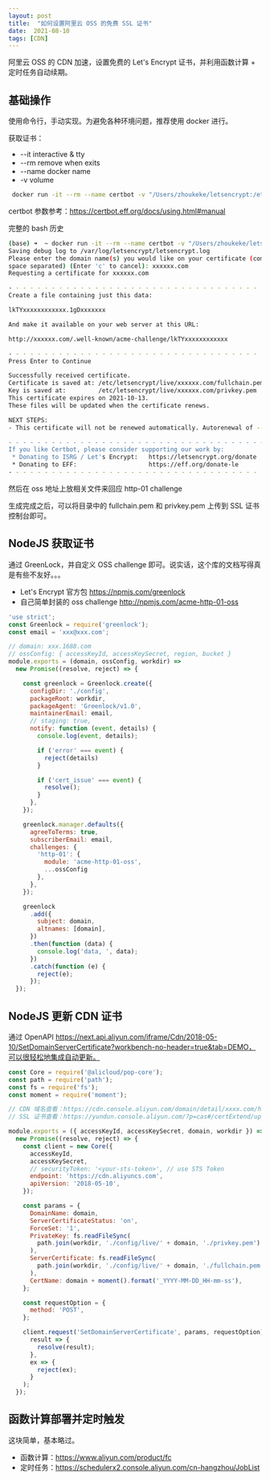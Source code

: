 ```yaml
---
layout: post
title:  "如何设置阿里云 OSS 的免费 SSL 证书"
date:  2021-08-10
tags: [CDN]
---
```


阿里云 OSS 的 CDN 加速，设置免费的 Let's Encrypt 证书，并利用函数计算 + 定时任务自动续期。


## 基础操作

使用命令行，手动实现。为避免各种环境问题，推荐使用 docker 进行。

获取证书：
* --it  interactive & tty
* --rm remove when exits
* --name docker name
* -v volume

```sh
 docker run -it --rm --name certbot -v "/Users/zhoukeke/letsencrypt:/etc/letsencrypt" -v "/Users/zhoukeke/letsencryptlib:/var/lib/letsencrypt" certbot/certbot certonly --manual
```

certbot 参数参考：https://certbot.eff.org/docs/using.html#manual

完整的 bash 历史

```bash
(base) ➜  ~ docker run -it --rm --name certbot -v "/Users/zhoukeke/letsencrypt:/etc/letsencrypt" -v "/Users/zhoukeke/letsencryptlib:/var/lib/letsencrypt" certbot/certbot certonly --manual
Saving debug log to /var/log/letsencrypt/letsencrypt.log
Please enter the domain name(s) you would like on your certificate (comma and/or
space separated) (Enter 'c' to cancel): xxxxxx.com
Requesting a certificate for xxxxxx.com

- - - - - - - - - - - - - - - - - - - - - - - - - - - - - - - - - - - - - - - -
Create a file containing just this data:

lkTYxxxxxxxxxxxx.1gDxxxxxxx

And make it available on your web server at this URL:

http://xxxxxx.com/.well-known/acme-challenge/lkTYxxxxxxxxxxxx

- - - - - - - - - - - - - - - - - - - - - - - - - - - - - - - - - - - - - - - -
Press Enter to Continue

Successfully received certificate.
Certificate is saved at: /etc/letsencrypt/live/xxxxxx.com/fullchain.pem
Key is saved at:         /etc/letsencrypt/live/xxxxxx.com/privkey.pem
This certificate expires on 2021-10-13.
These files will be updated when the certificate renews.

NEXT STEPS:
- This certificate will not be renewed automatically. Autorenewal of --manual certificates requires the use of an authentication hook script (--manual-auth-hook) but one was not provided. To renew this certificate, repeat this same certbot command before the certificate's expiry date.

- - - - - - - - - - - - - - - - - - - - - - - - - - - - - - - - - - - - - - - -
If you like Certbot, please consider supporting our work by:
 * Donating to ISRG / Let's Encrypt:   https://letsencrypt.org/donate
 * Donating to EFF:                    https://eff.org/donate-le
- - - - - - - - - - - - - - - - - - - - - - - - - - - - - - - - - - - - - - - -

```

然后在 oss 地址上放相关文件来回应  http-01 challenge

生成完成之后，可以将目录中的 fullchain.pem 和 privkey.pem 上传到 SSL 证书控制台即可。


## NodeJS 获取证书

通过 GreenLock，并自定义 OSS challenge 即可。说实话，这个库的文档写得真是有些不友好。。。

* Let's Encrypt 官方包 https://npmjs.com/greenlock
* 自己简单封装的 oss challenge http://npmjs.com/acme-http-01-oss

```js
'use strict';
const Greenlock = require('greenlock');
const email = 'xxx@xxx.com';

// domain: xxx.1688.com
// ossConfig: { accessKeyId, accessKeySecret, region, bucket }
module.exports = (domain, ossConfig, workdir) =>
  new Promise((resolve, reject) => {

    const greenlock = Greenlock.create({
      configDir: './config',
      packageRoot: workdir,
      packageAgent: 'Greenlock/v1.0',
      maintainerEmail: email,
      // staging: true,
      notify: function (event, details) {
        console.log(event, details);

        if ('error' === event) {
          reject(details)
        }

        if ('cert_issue' === event) {
          resolve();
        }
      },
    });

    greenlock.manager.defaults({
      agreeToTerms: true,
      subscriberEmail: email,
      challenges: {
        'http-01': {
          module: 'acme-http-01-oss',
          ...ossConfig
        },
      },
    });

    greenlock
      .add({
        subject: domain,
        altnames: [domain],
      })
      .then(function (data) {
        console.log('data, ', data);
      })
      .catch(function (e) {
        reject(e);
      });
  });

```

## NodeJS 更新 CDN 证书

通过 OpenAPI https://next.api.aliyun.com/iframe/Cdn/2018-05-10/SetDomainServerCertificate?workbench-no-header=true&tab=DEMO，可以很轻松地集成自动更新。

```js
const Core = require('@alicloud/pop-core');
const path = require('path');
const fs = require('fs');
const moment = require('moment');

// CDN 域名查看：https://cdn.console.aliyun.com/domain/detail/xxxx.com/https
// SSL 证书查看：https://yundun.console.aliyun.com/?p=cas#/certExtend/upload

module.exports = ({ accessKeyId, accessKeySecret, domain, workdir }) =>
  new Promise((resolve, reject) => {
    const client = new Core({
      accessKeyId,
      accessKeySecret,
      // securityToken: '<your-sts-token>', // use STS Token
      endpoint: 'https://cdn.aliyuncs.com',
      apiVersion: '2018-05-10',
    });

    const params = {
      DomainName: domain,
      ServerCertificateStatus: 'on',
      ForceSet: '1',
      PrivateKey: fs.readFileSync(
        path.join(workdir, './config/live/' + domain, './privkey.pem')
      ),
      ServerCertificate: fs.readFileSync(
        path.join(workdir, './config/live/' + domain, './fullchain.pem')
      ),
      CertName: domain + moment().format('_YYYY-MM-DD_HH-mm-ss'),
    };

    const requestOption = {
      method: 'POST',
    };

    client.request('SetDomainServerCertificate', params, requestOption).then(
      result => {
        resolve(result);
      },
      ex => {
        reject(ex);
      }
    );
  });

```


## 函数计算部署并定时触发

这块简单，基本略过。

* 函数计算：https://www.aliyun.com/product/fc
* 定时任务：https://schedulerx2.console.aliyun.com/cn-hangzhou/JobList